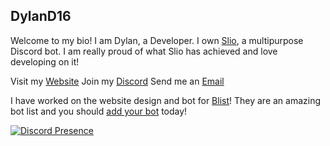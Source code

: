 ## DylanD16

Welcome to my bio! I am Dylan, a Developer. I own [Slio](https://selectdev.xyz), a multipurpose Discord bot. I am really proud of what Slio has achieved and love developing on it!

Visit my [Website](https://dylan16.co.uk)
Join my [Discord](https://dylan16.co.uk/discord)
Send me an [Email](mailto:hi@dylan16.co.uk)

I have worked on the website design and bot for [Blist](https://blist.xyz)! They are an amazing bot list and you should [add your bot](https://blist.xyz/bot/add) today!

[![Discord Presence](https://lanyard-profile-readme.vercel.app/api/691994304885030972)](https://discord.com/users/691994304885030972)

